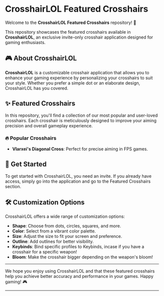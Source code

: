 # CrosshairLOL Featured Crosshairs

Welcome to the **CrosshairLOL Featured Crosshairs** repository! 🎯

This repository showcases the featured crosshairs available in **CrosshairLOL**, an exclusive invite-only crosshair application designed for gaming enthusiasts.

## 🎮 About CrosshairLOL

**CrosshairLOL** is a customizable crosshair application that allows you to enhance your gaming experience by personalizing your crosshairs to suit your style. Whether you prefer a simple dot or an elaborate design, CrosshairLOL has you covered.

## ✨ Featured Crosshairs

In this repository, you'll find a collection of our most popular and user-loved crosshairs. Each crosshair is meticulously designed to improve your aiming precision and overall gameplay experience.

### 🔥 Popular Crosshairs

- **Vlarxei's Diagonal Cross**: Perfect for precise aiming in FPS games.

## 🚀 Get Started

To get started with CrosshairLOL, you need an invite. If you already have access, simply go into the application and go to the Featured Crosshairs section.

## 🛠️ Customization Options

CrosshairLOL offers a wide range of customization options:
- **Shape**: Choose from dots, circles, squares, and more.
- **Color**: Select from a vibrant color palette.
- **Size**: Adjust the size to fit your screen and preference.
- **Outline**: Add outlines for better visibility.
- **Keybinds**: Bind specific profiles to Keybinds, incase if you have a crosshair for a specific weapon!
- **Bloom**: Make the crosshair bigger depending on the weapon's bloom!

---

We hope you enjoy using CrosshairLOL and that these featured crosshairs help you achieve better accuracy and performance in your games. Happy gaming! 🎮

---

